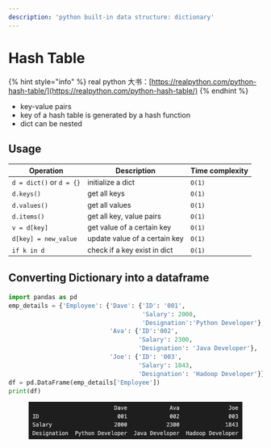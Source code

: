 ```yaml
---
description: 'python built-in data structure: dictionary'
---
```


# Hash Table

{% hint style="info" %}
real python 大书：[https://realpython.com/python-hash-table/](https://realpython.com/python-hash-table/)
{% endhint %}

* key-value pairs
* key of a hash table is generated by a hash function
* dict can be nested

## Usage

| Operation                | Description                   | Time complexity |
| ------------------------ | ----------------------------- | --------------- |
| `d = dict()` or `d = {}` | initialize a dict             | `O(1)`          |
| `d.keys()`               | get all keys                  | `O(1)`          |
| `d.values()`             | get all values                | `O(1)`          |
| `d.items()`              | get all key, value pairs      | `O(1)`          |
| `v = d[key]`             | get value of a certain key    | `O(1)`          |
| `d[key] = new_value`     | update value of a certain key | `O(1)`          |
| `if k in d`              | check if a key exist in dict  | `O(1)`          |

## **Converting Dictionary into a dataframe**

```python
import pandas as pd
emp_details = {'Employee': {'Dave': {'ID': '001',
                                     'Salary': 2000,
                                     'Designation':'Python Developer'},
                            'Ava': {'ID':'002',
                                    'Salary': 2300,
                                    'Designation': 'Java Developer'},
                            'Joe': {'ID': '003',
                                    'Salary': 1843,
                                    'Designation': 'Hadoop Developer'}}}
df = pd.DataFrame(emp_details['Employee'])
print(df)
```

<figure><img src="../../.gitbook/assets/image.png" alt=""><figcaption></figcaption></figure>

